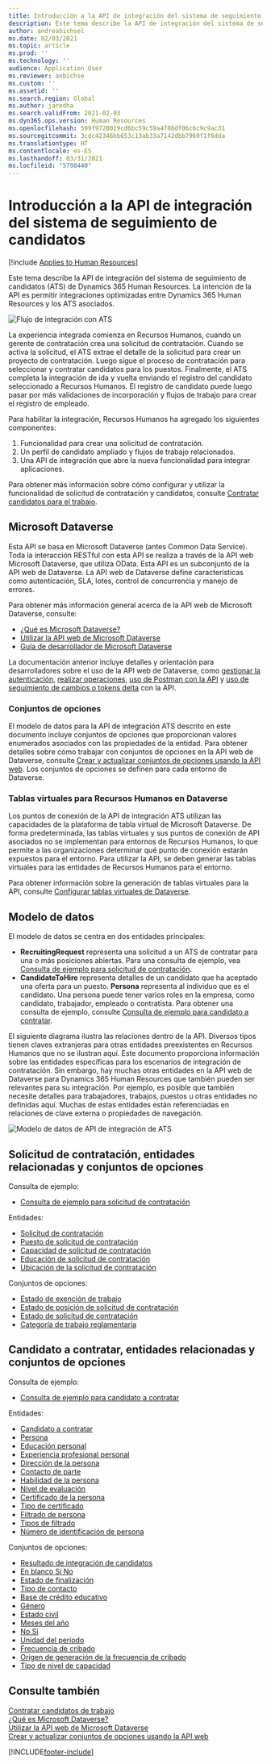 ```yaml
---
title: Introducción a la API de integración del sistema de seguimiento de candidatos
description: Este tema describe la API de integración del sistema de seguimiento de candidatos (ATS) de Dynamics 365 Human Resources.
author: andreabichsel
ms.date: 02/03/2021
ms.topic: article
ms.prod: ''
ms.technology: ''
audience: Application User
ms.reviewer: anbichse
ms.custom: ''
ms.assetid: ''
ms.search.region: Global
ms.author: jaredha
ms.search.validFrom: 2021-02-03
ms.dyn365.ops.version: Human Resources
ms.openlocfilehash: 599f9728019cd6bc59c59a4f08df06c6c9c9ac31
ms.sourcegitcommit: 3cdc42346bb653c13ab33a7142dbb7969f1f6dda
ms.translationtype: HT
ms.contentlocale: es-ES
ms.lasthandoff: 03/31/2021
ms.locfileid: "5798440"
---
```

# <a name="applicant-tracking-system-integration-api-introduction"></a>Introducción a la API de integración del sistema de seguimiento de candidatos

[!include [Applies to Human Resources](../includes/applies-to-hr.md)]

Este tema describe la API de integración del sistema de seguimiento de candidatos (ATS) de Dynamics 365 Human Resources. La intención de la API es permitir integraciones optimizadas entre Dynamics 365 Human Resources y los ATS asociados.

![Flujo de integración con ATS](media/hr-admin-integration-ats-api-introduction-flow.png)

La experiencia integrada comienza en Recursos Humanos, cuando un gerente de contratación crea una solicitud de contratación. Cuando se activa la solicitud, el ATS extrae el detalle de la solicitud para crear un proyecto de contratación. Luego sigue el proceso de contratación para seleccionar y contratar candidatos para los puestos. Finalmente, el ATS completa la integración de ida y vuelta enviando el registro del candidato seleccionado a Recursos Humanos. El registro de candidato puede luego pasar por más validaciones de incorporación y flujos de trabajo para crear el registro de empleado.

Para habilitar la integración, Recursos Humanos ha agregado los siguientes componentes:

1.  Funcionalidad para crear una solicitud de contratación.
2.  Un perfil de candidato ampliado y flujos de trabajo relacionados.
3.  Una API de integración que abre la nueva funcionalidad para integrar aplicaciones.

Para obtener más información sobre cómo configurar y utilizar la funcionalidad de solicitud de contratación y candidatos, consulte [Contratar candidatos para el trabajo](hr-personnel-recruit.md).

## <a name="microsoft-dataverse"></a>Microsoft Dataverse

Esta API se basa en Microsoft Dataverse (antes Common Data Service). Toda la interacción RESTful con esta API se realiza a través de la API web Microsoft Dataverse, que utiliza OData. Esta API es un subconjunto de la API web de Dataverse. La API web de Dataverse define características como autenticación, SLA, lotes, control de concurrencia y manejo de errores.

Para obtener más información general acerca de la API web de Microsoft Dataverse, consulte:

- [¿Qué es Microsoft Dataverse?](https://docs.microsoft.com/powerapps/maker/data-platform/data-platform-intro)
- [Utilizar la API web de Microsoft Dataverse](https://docs.microsoft.com/powerapps/developer/data-platform/webapi/overview)
- [Guía de desarrollador de Microsoft Dataverse](https://docs.microsoft.com/powerapps/developer/data-platform)

La documentación anterior incluye detalles y orientación para desarrolladores sobre el uso de la API web de Dataverse, como [gestionar la autenticación](https://docs.microsoft.com/powerapps/developer/data-platform/webapi/authenticate-web-api), [realizar operaciones](https://docs.microsoft.com/powerapps/developer/data-platform/webapi/perform-operations-web-api), [uso de Postman con la API](https://docs.microsoft.com/powerapps/developer/data-platform/webapi/use-postman-web-api) y [uso de seguimiento de cambios o tokens delta](https://docs.microsoft.com/powerapps/developer/data-platform/use-change-tracking-synchronize-data-external-systems) con la API.

### <a name="option-sets"></a>Conjuntos de opciones

El modelo de datos para la API de integración ATS descrito en este documento incluye conjuntos de opciones que proporcionan valores enumerados asociados con las propiedades de la entidad. Para obtener detalles sobre cómo trabajar con conjuntos de opciones en la API web de Dataverse, consulte [Crear y actualizar conjuntos de opciones usando la API web](https://docs.microsoft.com/powerapps/developer/data-platform/webapi/create-update-optionsets). Los conjuntos de opciones se definen para cada entorno de Dataverse.

### <a name="virtual-tables-for-human-resources-in-dataverse"></a>Tablas virtuales para Recursos Humanos en Dataverse

Los puntos de conexión de la API de integración ATS utilizan las capacidades de la plataforma de tabla virtual de Microsoft Dataverse. De forma predeterminada, las tablas virtuales y sus puntos de conexión de API asociados no se implementan para entornos de Recursos Humanos, lo que permite a las organizaciones determinar qué punto de conexión estarán expuestos para el entorno. Para utilizar la API, se deben generar las tablas virtuales para las entidades de Recursos Humanos para el entorno. 

Para obtener información sobre la generación de tablas virtuales para la API, consulte [Configurar tablas virtuales de Dataverse](https://docs.microsoft.com/dynamics365/human-resources/hr-admin-integration-common-data-service-virtual-entities).

## <a name="data-model"></a>Modelo de datos

El modelo de datos se centra en dos entidades principales:

- **RecruitingRequest** representa una solicitud a un ATS de contratar para una o más posiciones abiertas. Para una consulta de ejemplo, vea [Consulta de ejemplo para solicitud de contratación](hr-admin-integration-ats-api-recruiting-request-example-query.md).
- **CandidateToHire** representa detalles de un candidato que ha aceptado una oferta para un puesto. **Persona** representa al individuo que es el candidato. Una persona puede tener varios roles en la empresa, como candidato, trabajador, empleado o contratista. Para obtener una consulta de ejemplo, consulte [Consulta de ejemplo para candidato a contratar](hr-admin-integration-ats-api-candidate-to-hire-example-query.md).

El siguiente diagrama ilustra las relaciones dentro de la API. Diversos tipos tienen claves extranjeras para otras entidades preexistentes en Recursos Humanos que no se ilustran aquí. Este documento proporciona información sobre las entidades específicas para los escenarios de integración de contratación. Sin embargo, hay muchas otras entidades en la API web de Dataverse para Dynamics 365 Human Resources que también pueden ser relevantes para su integración. Por ejemplo, es posible que también necesite detalles para trabajadores, trabajos, puestos u otras entidades no definidas aquí. Muchas de estas entidades están referenciadas en relaciones de clave externa o propiedades de navegación.

![Modelo de datos de API de integración de ATS](media/hr-admin-integration-ats-api-data-model.png)

## <a name="recruiting-request-and-related-entities-and-option-sets"></a>Solicitud de contratación, entidades relacionadas y conjuntos de opciones

Consulta de ejemplo: 

- [Consulta de ejemplo para solicitud de contratación](hr-admin-integration-ats-api-recruiting-request-example-query.md)

Entidades:

- [Solicitud de contratación](hr-admin-integration-ats-api-recruiting-request.md)
- [Puesto de solicitud de contratación](hr-admin-integration-ats-api-recruiting-request-position.md)
- [Capacidad de solicitud de contratación](hr-admin-integration-ats-api-recruiting-request-skill.md)
- [Educación de solicitud de contratación](hr-admin-integration-ats-api-recruiting-request-education.md)
- [Ubicación de la solicitud de contratación](hr-admin-integration-ats-api-recruiting-request-location.md)

Conjuntos de opciones:

- [Estado de exención de trabajo](hr-admin-integration-ats-api-job-exempt-status.md)
- [Estado de posición de solicitud de contratación](hr-admin-integration-ats-api-recruiting-request-position-status.md)
- [Estado de solicitud de contratación](hr-admin-integration-ats-api-recruiting-request-status.md)
- [Categoría de trabajo reglamentaria](hr-admin-integration-ats-api-regulatory-job-category.md)

## <a name="candidate-to-hire-and-related-entities-and-option-sets"></a>Candidato a contratar, entidades relacionadas y conjuntos de opciones

Consulta de ejemplo:

- [Consulta de ejemplo para candidato a contratar](hr-admin-integration-ats-api-candidate-to-hire-example-query.md)

Entidades:

- [Candidato a contratar](hr-admin-integration-ats-api-candidate-to-hire.md)
- [Persona](hr-admin-integration-ats-api-person.md)
- [Educación personal](hr-admin-integration-ats-api-person-education.md)
- [Experiencia profesional personal](hr-admin-integration-ats-api-person-professional-experience.md)
- [Dirección de la persona](hr-admin-integration-ats-api-person-address.md)
- [Contacto de parte](hr-admin-integration-ats-api-party-contact.md)
- [Habilidad de la persona](hr-admin-integration-ats-api-person-skill.md)
- [Nivel de evaluación](hr-admin-integration-ats-api-rating-level.md)
- [Certificado de la persona](hr-admin-integration-ats-api-person-certificate.md)
- [Tipo de certificado](hr-admin-integration-ats-api-certificate-type.md)
- [Filtrado de persona](hr-admin-integration-ats-api-person-screening.md)
- [Tipos de filtrado](hr-admin-integration-ats-api-screening-types.md)
- [Número de identificación de persona](hr-admin-integration-ats-api-person-identification-number.md)

Conjuntos de opciones:

- [Resultado de integración de candidatos](hr-admin-integration-ats-api-applicant-integration-result.md)
- [En blanco Sí No](hr-admin-integration-ats-api-blank-yes-no.md)
- [Estado de finalización](hr-admin-integration-ats-api-completion-status.md)
- [Tipo de contacto](hr-admin-integration-ats-api-contact-type.md)
- [Base de crédito educativo](hr-admin-integration-ats-api-education-credit-basis.md)
- [Género](hr-admin-integration-ats-api-gender.md)
- [Estado civil](hr-admin-integration-ats-api-marital-status.md)
- [Meses del año](hr-admin-integration-ats-api-months-of-year.md)
- [No Sí](hr-admin-integration-ats-api-no-yes.md)
- [Unidad del período](hr-admin-integration-ats-api-period-unit.md)
- [Frecuencia de cribado](hr-admin-integration-ats-api-screening-frequency.md)
- [Origen de generación de la frecuencia de cribado](hr-admin-integration-ats-api-screening-frequency-generate-from.md)
- [Tipo de nivel de capacidad](hr-admin-integration-ats-api-skill-level-type.md)

## <a name="see-also"></a>Consulte también

[Contratar candidatos de trabajo](hr-personnel-recruit.md)<br>
[¿Qué es Microsoft Dataverse?](https://docs.microsoft.com/powerapps/maker/data-platform/data-platform-intro)<br>
[Utilizar la API web de Microsoft Dataverse](https://docs.microsoft.com/powerapps/developer/data-platform/webapi/overview)<br>
[Crear y actualizar conjuntos de opciones usando la API web](https://docs.microsoft.com/powerapps/developer/data-platform/webapi/create-update-optionsets)<br>

[!INCLUDE[footer-include](../includes/footer-banner.md)]